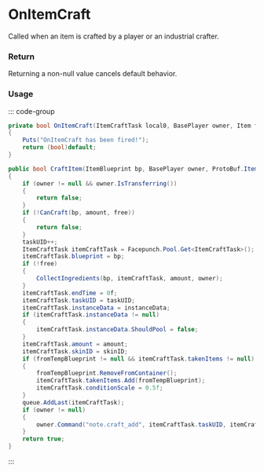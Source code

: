 # OnItemCraft
<Badge type="info" text="Item"/><Badge type="danger" text="Carbon Compatible"/><Badge type="warning" text="Oxide Compatible"/>
Called when an item is crafted by a player or an industrial crafter.

### Return
Returning a non-null value cancels default behavior.

### Usage
::: code-group
```csharp [Example]
private bool OnItemCraft(ItemCraftTask local0, BasePlayer owner, Item fromTempBlueprint)
{
	Puts("OnItemCraft has been fired!");
	return (bool)default;
}
```
```csharp [Source — Assembly-CSharp @ ItemCrafter]
public bool CraftItem(ItemBlueprint bp, BasePlayer owner, ProtoBuf.Item.InstanceData instanceData = null, int amount = 1, int skinID = 0, Item fromTempBlueprint = null, bool free = false)
{
	if (owner != null && owner.IsTransferring())
	{
		return false;
	}
	if (!CanCraft(bp, amount, free))
	{
		return false;
	}
	taskUID++;
	ItemCraftTask itemCraftTask = Facepunch.Pool.Get<ItemCraftTask>();
	itemCraftTask.blueprint = bp;
	if (!free)
	{
		CollectIngredients(bp, itemCraftTask, amount, owner);
	}
	itemCraftTask.endTime = 0f;
	itemCraftTask.taskUID = taskUID;
	itemCraftTask.instanceData = instanceData;
	if (itemCraftTask.instanceData != null)
	{
		itemCraftTask.instanceData.ShouldPool = false;
	}
	itemCraftTask.amount = amount;
	itemCraftTask.skinID = skinID;
	if (fromTempBlueprint != null && itemCraftTask.takenItems != null)
	{
		fromTempBlueprint.RemoveFromContainer();
		itemCraftTask.takenItems.Add(fromTempBlueprint);
		itemCraftTask.conditionScale = 0.5f;
	}
	queue.AddLast(itemCraftTask);
	if (owner != null)
	{
		owner.Command("note.craft_add", itemCraftTask.taskUID, itemCraftTask.blueprint.targetItem.itemid, amount, itemCraftTask.skinID);
	}
	return true;
}

```
:::
